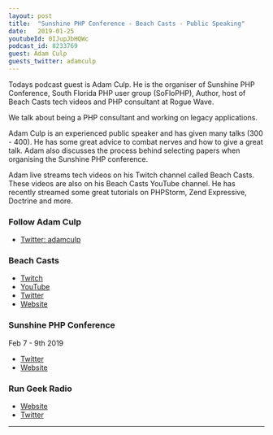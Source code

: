 ```yaml
---
layout: post
title:  "Sunshine PHP Conference - Beach Casts - Public Speaking"
date:   2019-01-25
youtubeId: 0IJupJbHQWc
podcast_id: 8233769
guest: Adam Culp
guests_twitter: adamculp
---
```

Todays podcast guest is Adam Culp. He is the organiser of Sunshine PHP Conference, South Florida PHP user group (SoFloPHP), Author, host of Beach Casts tech videos and PHP consultant at Rogue Wave.

We talk about being a PHP consultant and working on legacy applications.

Adam Culp is an experienced public speaker and has given many talks (300 - 400). He has some great advice to combat nerves and how to give a great talk. Adam also discusses the process behind selecting papers when organising the Sunshine PHP conference.

Adam live streams tech videos on his Twitch channel called Beach Casts. These videos are also on his Beach Casts YouTube channel. He has recently streamed some great tutorials on PHPStorm, Zend Expressive, Doctrine and more.

### Follow Adam Culp
- [Twitter: adamculp](https://twitter.com/adamculp) 

### Beach Casts
- [Twitch](https://www.twitch.tv/beachcasts) 
- [YouTube](https://www.youtube.com/beachcasts)
- [Twitter](https://twitter.com/BeachCasts)
- [Website](http://beachcasts.com)

### Sunshine PHP Conference
Feb 7 - 9th 2019
- [Twitter](https://twitter.com/sunshinephp)
- [Website](http://sunshinephp.com)

### Run Geek Radio
- [Website](https://rungeekradio.com)
- [Twitter](https://twitter.com/rungeekradio)

-------------------------------

